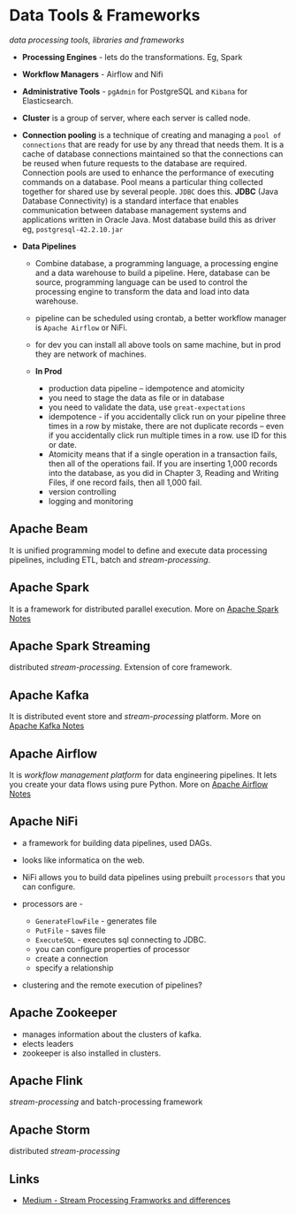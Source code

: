 # Data Tools & Frameworks

_data processing tools, libraries and frameworks_

- **Processing Engines** - lets do the transformations. Eg, Spark
- **Workflow Managers** - Airflow and Nifi
- **Administrative Tools** - `pgAdmin` for PostgreSQL and `Kibana` for Elasticsearch.
- **Cluster** is a group of server, where each server is called node.

- **Connection pooling** is a technique of creating and managing a `pool of connections` that are ready for use by any thread that needs them. It is a cache of database connections maintained so that the connections can be reused when future requests to the database are required. Connection pools are used to enhance the performance of executing commands on a database. Pool means a particular thing collected together for shared use by several people. `JDBC` does this. **JDBC** (Java Database Connectivity) is a standard interface that enables communication between database management systems and applications written in Oracle Java. Most database build this as driver eg, `postgresql-42.2.10.jar`

- **Data Pipelines**
  - Combine database, a programming language, a processing engine and a data warehouse to build a pipeline. Here, database can be source, programming language can be used to control the processing engine to transform the data and load into data warehouse.
  - pipeline can be scheduled using crontab, a better workflow manager is `Apache Airflow` or NiFi.
  - for dev you can install all above tools on same machine, but in prod they are network of machines.

  - **In Prod**
    - production data pipeline – idempotence and atomicity
    - you need to stage the data as file or in database
    - you need to validate the data, use `great-expectations`
    - idempotence - if you accidentally click run on your pipeline three times in a row by mistake, there are not duplicate records – even if you accidentally click run multiple times in a row. use ID for this or date.
    - Atomicity means that if a single operation in a transaction fails, then all of the operations fail. If you are inserting 1,000 records into the database, as you did in Chapter 3, Reading and Writing Files, if one record fails, then all 1,000 fail.
    - version controlling
    - logging and monitoring

## Apache Beam

It is unified programming model to define and execute data processing pipelines, including ETL, batch and _stream-processing_.

## Apache Spark

It is a framework for distributed parallel execution. More on [Apache Spark Notes](./apache-spark.md)

## Apache Spark Streaming

distributed _stream-processing_. Extension of core framework.

## Apache Kafka

It is distributed event store and _stream-processing_ platform. More on [Apache Kafka Notes](./apache-kafka.md)

## Apache Airflow

It is _workflow management platform_ for data engineering pipelines. It lets you create your data flows using pure Python. More on [Apache Airflow Notes](./apache-airflow.md)

## Apache NiFi

- a framework for building data pipelines, used DAGs.
- looks like informatica on the web.
- NiFi allows you to build data pipelines using prebuilt `processors` that you can configure.

- processors are -
  - `GenerateFlowFile` - generates file
  - `PutFile` - saves file
  - `ExecuteSQL` - executes sql connecting to JDBC.
  - you can configure properties of processor
  - create a connection
  - specify a relationship

- clustering and the remote execution of pipelines?


## Apache Zookeeper

- manages information about the clusters of kafka.
- elects leaders
- zookeeper is also installed in clusters.


## Apache Flink

_stream-processing_ and batch-processing framework


## Apache Storm

distributed _stream-processing_


## Links

- [Medium - Stream Processing Framworks and differences](https://medium.com/@chandanbaranwal/spark-streaming-vs-flink-vs-storm-vs-kafka-streams-vs-samza-choose-your-stream-processing-91ea3f04675b)
